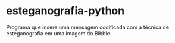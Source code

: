 # esteganografia-python
 Programa que insere uma mensagem codificada com a técnica de esteganografia em uma imagem do Bibble.
